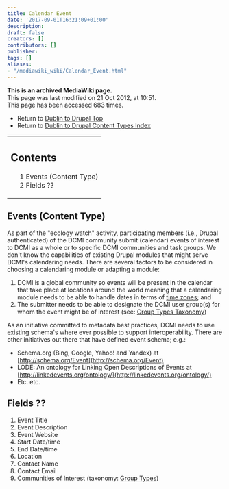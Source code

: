 ```yaml
---
title: Calendar Event
date: '2017-09-01T16:21:09+01:00'
description: 
draft: false
creators: []
contributors: []
publisher: 
tags: []
aliases:
- "/mediawiki_wiki/Calendar_Event.html"
---
```


 **This is an archived MediaWiki page.**  
This page was last modified on 21 Oct 2012, at 10:51.  
This page has been accessed 683 times.

- Return to [Dublin to Drupal Top](/mediawiki_wiki/DublinToDrupal_Project "DublinToDrupal Project")
- Return to [Dublin to Drupal Content Types Index](/mediawiki_wiki/DublinToDrupal_Project#Content_Types "DublinToDrupal Project")

<table id="toc" class="toc">
  <tr>
    <td>
      <div id="toctitle">
        <h2>Contents</h2>
      </div>
      <ul>
        <li class="toclevel-1 tocsection-1"><a href="#Events_.28Content_Type.29"><span class="tocnumber">1</span> <span class="toctext">Events (Content Type)</span></a></li>
        <li class="toclevel-1 tocsection-2"><a href="#Fields_.3F.3F"><span class="tocnumber">2</span> <span class="toctext">Fields ??</span></a></li>
      </ul>
    </td>
  </tr>
</table>


## Events (Content Type) 

As part of the "ecology watch" activity, participating members (i.e., Drupal authenticated) of the DCMI community submit (calendar) events of interest to DCMI as a whole or to specific DCMI communities and task groups. We don't know the capabilities of existing Drupal modules that might serve DCMI's calendaring needs. There are several factors to be considered in choosing a calendaring module or adapting a module:

1. DCMI is a global community so events will be present in the calendar that take place at locations around the world meaning that a calendaring module needs to be able to handle dates in terms of [time zones](http://drupal.org/node/767182); and
2. The submitter needs to be able to designate the DCMI user group(s) for whom the event might be of interest (see: [Group Types Taxonomy](/index.php?title=DublinToDrupal_Project/EntityTypes&action=edit&redlink=1 "DublinToDrupal Project/EntityTypes (page does not exist)"))

As an initiative committed to metadata best practices, DCMI needs to use existing schema's where ever possible to support interoperability. There are other initiatives out there that have defined event schema; e.g.:

- Schema.org (Bing, Google, Yahoo! and Yandex) at [http://schema.org/Event](http://schema.org/Event)
- LODE: An ontology for Linking Open Descriptions of Events at [http://linkedevents.org/ontology/](http://linkedevents.org/ontology/)
- Etc. etc.

## Fields&nbsp;?? 

1. Event Title
2. Event Description
3. Event Website
4. Start Date/time
5. End Date/time
6. Location
7. Contact Name
8. Contact Email
9. Communities of Interest (taxonomy: [Group Types](/index.php?title=DublinToDrupal_Project/EntityTypes&action=edit&redlink=1 "DublinToDrupal Project/EntityTypes (page does not exist)"))

